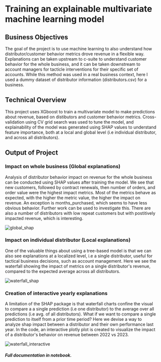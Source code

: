 # Training an explainable multivariate machine learning model

## Business Objectives
The goal of the project is to use machine learning to also understand how distributor/customer behavior metrics drove revenue in a flexible way. Explanations can be taken upstream to c-suite to understand customer behavior for the whole business, and it can be taken downstream to account managers for tacticle interventions for their specific set of accounts. While this method was used in a real business context, here I used a dummy dataset of distributor information (distributors.csv) for a business.

## Technical Overview
This project uses XGboost to train a multivariate model to make predictions about revenue, based on distibutors and customer behavior metrics. Cross-validation using CV grid search was used to tune the model, and explainability of the model was generated using SHAP values to understand feature importance, both at a local and global level (i.e individual distributor, and across all distributors).

## Output of Project
### Impact on whole business (Global explanations)
Analysis of distributor behavior impact on revenue for the whole business can be conducted using SHAP values after training the model. We see that new customers, followed by contract renewals, then number of orders, and order value were the highest impact metrics. Most of the metrics behave as expected, with the higher the metric value, the higher the impact on revenue. An exception is months_purchased, which seems to have less obvious behavior. Further work can be used to investigate this. There are also a number of distributors with low repeat customers but with postitively impacted revenue, which is interesting.

![global_shap](https://github.com/dkwik/business-revenue-analysis/assets/89932747/0aa53d08-0f6d-4fda-ad3d-f9c730427309)

### Impact on individual distributor (Local explanations)
One of the valuable things about using a tree-based model is that we can also see explanations at a localized level, i.e a single distributor, useful for tactical business decisions, such as account management. Here we see the waterfall showing the impact of metrics on a single distributor's revenue, compared to the expected average across all distributors.

![waterfall_shap](https://github.com/dkwik/business-revenue-analysis/assets/89932747/2785abd9-9cee-43b2-a2e2-b06fd7e92334)

### Creation of interactive yearly explanations
A limitation of the SHAP package is that waterfall charts confine the visual to compare a a single prediction (i.e one distributor) to the average over all predictions (i.e avg. of all distributors). What if we want to compare a single prediction to itself from a prior time period? Here we devise a way to analyze shap impact between a distributor and their own performance last year. In the code, an interactive plotly plot is created to visualize the impact of a distributor's behavior on revenue between 2022 vs 2023.

![waterfall_interactive](https://github.com/dkwik/business-revenue-analysis/assets/89932747/ae8f455a-c87a-4180-b740-ebd3649579d2)


##### Full documentation in notebook.
